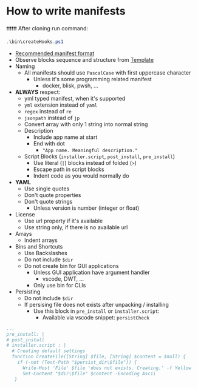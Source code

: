 # How to write manifests

❗❗❗❗❗❗ After cloning run command:

```powershell
.\bin\createHooks.ps1
```

- [Recommended manifest format][Template]
- Observe blocks sequence and structure from [Template][Template]
- Naming
    - All manifests should use `PascalCase` with first uppercase character
        - Unless it's some programming related manifest
            - docker, blisk, pwsh, ...
- **ALWAYS** respect:
    - yml typed manifest, when it's supported
    - `yml` extension instead of `yaml`
    - `regex` instead of `re`
    - `jsonpath` instead of `jp`
    - Convert array with only 1 string into normal string
    - Description
        - Include app name at start
        - End with dot
            - `"App name. Meaningful description."`
    - Script Blocks (`installer.script`, `post_install`, `pre_install`)
        - Use literal (`|`) blocks instead of folded (`>`)
        - Escape path in script blocks
        - Indent code as you would normally do
- **YAML**
    - Use single quotes
    - Don't quote properties
    - Don't quote strings
        - Unless version is number (integer or float)
- License
    - Use url property if it's available
    - Use string only, if there is no available url
- Arrays
    - Indent arrays
- Bins and Shortcuts
    - Use Backslashes
    - Do not include `$dir`
    - Do not create bin for GUI applications
        - Unless GUI application have argument handler
            - vscode, DWT, ...
        - Only use bin for CLIs
- Persisting
    - Do not include `$dir`
    - If persising file does not exists after unpacking / installing
        - Use this block in `pre_install` or `installer.script`:
            - Available via vscode snippet: `persistCheck`

```yml
...
pre_install: |
# post_install
# installer.script : |
  # Creating default settings
  function CreateFile([String] $file, [String] $content = $null) {
    if (-not (Test-Path "$persist_dir\$file")) {
      Write-Host 'File' $file 'does not exists. Creating.' -f Yellow
      Set-Content "$dir\$file" $content -Encoding Ascii
   }
```

[Template]: ../.vscode/Template.yml
